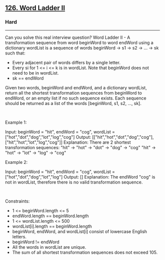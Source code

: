 <h2><a href="https://leetcode.com/problems/word-ladder-ii/">126. Word Ladder II</a></h2><h3>Hard</h3><hr>Can you solve this real interview question? Word Ladder II - A transformation sequence from word beginWord to word endWord using a dictionary wordList is a sequence of words beginWord -> s1 -> s2 -> ... -> sk such that:

 * Every adjacent pair of words differs by a single letter.
 * Every si for 1 <= i <= k is in wordList. Note that beginWord does not need to be in wordList.
 * sk == endWord

Given two words, beginWord and endWord, and a dictionary wordList, return all the shortest transformation sequences from beginWord to endWord, or an empty list if no such sequence exists. Each sequence should be returned as a list of the words [beginWord, s1, s2, ..., sk].

 

Example 1:


Input: beginWord = "hit", endWord = "cog", wordList = ["hot","dot","dog","lot","log","cog"]
Output: [["hit","hot","dot","dog","cog"],["hit","hot","lot","log","cog"]]
Explanation: There are 2 shortest transformation sequences:
"hit" -> "hot" -> "dot" -> "dog" -> "cog"
"hit" -> "hot" -> "lot" -> "log" -> "cog"


Example 2:


Input: beginWord = "hit", endWord = "cog", wordList = ["hot","dot","dog","lot","log"]
Output: []
Explanation: The endWord "cog" is not in wordList, therefore there is no valid transformation sequence.


 

Constraints:

 * 1 <= beginWord.length <= 5
 * endWord.length == beginWord.length
 * 1 <= wordList.length <= 500
 * wordList[i].length == beginWord.length
 * beginWord, endWord, and wordList[i] consist of lowercase English letters.
 * beginWord != endWord
 * All the words in wordList are unique.
 * The sum of all shortest transformation sequences does not exceed 105.